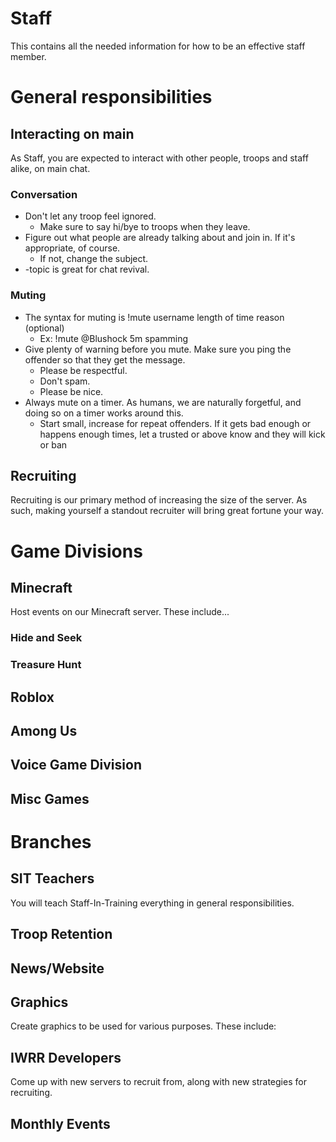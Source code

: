 # Staff
This contains all the needed information for how to be an effective staff member.

# General responsibilities
## Interacting on main
As Staff, you are expected to interact with other people, troops and staff alike, on main chat.

### Conversation
- Don't let any troop feel ignored. 
  - Make sure to say hi/bye to troops when they leave.
- Figure out what people are already talking about and join in. If it's appropriate, of course.
  - If not, change the subject.
- -topic is great for chat revival.
  
### Muting
- The syntax for muting is !mute username length of time reason (optional)
  - Ex: !mute @Blushock 5m spamming
- Give plenty of warning before you mute. Make sure you ping the offender so that they get the message.
  - Please be respectful.
  - Don't spam.
  - Please be nice.
- Always mute on a timer. As humans, we are naturally forgetful, and doing so on a timer works around this.
  - Start small, increase for repeat offenders. If it gets bad enough or happens enough times, let a trusted or above know and they will kick or ban

## Recruiting
Recruiting is our primary method of increasing the size of the server. As such, making yourself a standout recruiter will bring great fortune your way.

# Game Divisions

## Minecraft
Host events on our Minecraft server. These include...

### Hide and Seek

### Treasure Hunt

## Roblox

## Among Us

## Voice Game Division

## Misc Games

# Branches

## SIT Teachers
You will teach Staff-In-Training everything in general responsibilities.

## Troop Retention

## News/Website

## Graphics
Create graphics to be used for various purposes. These include:

## IWRR Developers
Come up with new servers to recruit from, along with new strategies for recruiting.

## Monthly Events


